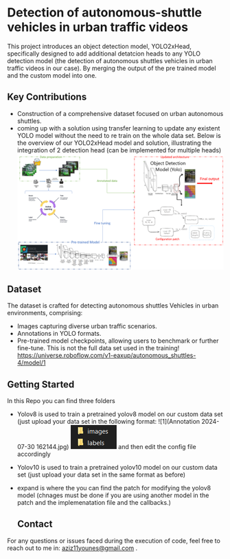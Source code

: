 # Detection of autonomous-shuttle vehicles in urban traffic videos
This project introduces an object detection model, YOLO2xHead, specifically designed to add additional detatcion heads to any YOLO detection model (the detection of autonomous shuttles vehicles in urban traffic videos in our case). By merging the output of the pre trained model and the custom model into one.
## Key Contributions
- Construction of a comprehensive dataset focused on urban autonomous shuttles.
- coming up with a solution using transfer learning to update any existent YOLO model without the need to re train on the whole data set.
Below is the overview of our YOLO2xHead model and solution, illustrating the integration of 2 detection head (can be implemented for multiple heads)
![](image_2024-07-30_161638799.png)
## Dataset

The dataset is crafted for detecting autonomous shuttles Vehicles in urban environments, comprising:

- Images capturing diverse urban traffic scenarios.
- Annotations in YOLO formats.
- Pre-trained model checkpoints, allowing users to benchmark or further fine-tune.
This is not the full data set used in the training!
https://universe.roboflow.com/v1-eaxup/autonomous_shuttles-4/model/1

## Getting Started
In this Repo you can find three folders
- Yolov8 is used to train a pretrained yolov8 model on our custom data set (just upload your data set in the following format:
![1](Annotation 2024-07-30 162144.jpg)
![2](image_2024-07-30_162214217.png)
and then edit the config file accordingly
- Yolov10 is used to train a pretrained yolov10 model on our custom data set (just upload your data set in the same format as before)
- expand is where the you can find the patch for modifying the yolov8 model (chnages must be done if you are using another model in the patch and the implemenatation file and the callbacks.)

  ## Contact
For any questions or issues faced during the execution of code, feel free to reach out to me in: aziz11younes@gmail.com . 
